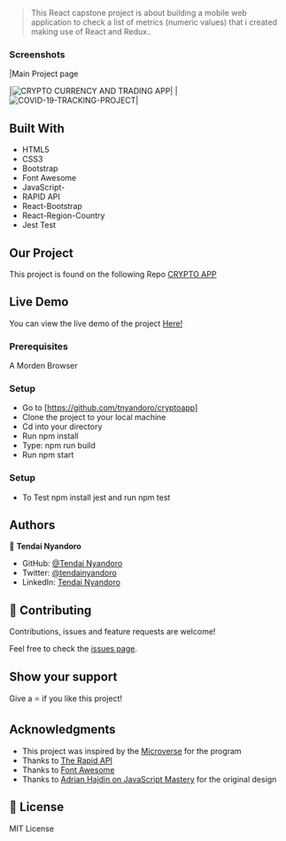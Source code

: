 > This React capstone project is about building a mobile web application to check a list of metrics (numeric values) that i created making use of React and Redux..

### Screenshots

|Main Project page

|![CRYPTO CURRENCY AND TRADING APP](https://user-images.githubusercontent.com/30318155/134501775-db200d43-5c72-484f-ad8b-b0b31049ff8b.png)|
|![COVID-19-TRACKING-PROJECT](https://user-images.githubusercontent.com/30318155/134502009-29ea2eaf-3b28-4564-b93f-d6d8a4ec6d3d.png)|

## Built With

- HTML5
- CSS3
- Bootstrap
- Font Awesome
- JavaScript-
- RAPID API
- React-Bootstrap
- React-Region-Country
- Jest Test

## Our Project

This project is found on the following Repo [CRYPTO APP](https://github.com/tnyandoro/cryptoapp/)

## Live Demo

You can view the live demo of the project [Here!](https://radicalcrypto.netlify.app/)

### Prerequisites

A Morden Browser

### Setup
- Go to [https://github.com/tnyandoro/cryptoapp]
- Clone the project to your local machine
- Cd into your directory
- Run npm install
- Type: npm run build
- Run npm start

### Setup
- To Test npm install jest and run npm test
## Authors

👤 **Tendai Nyandoro**

- GitHub: [@Tendai Nyandoro](https://github.com/tnyandoro)
- Twitter: [@tendainyandoro](https://twitter.com/tendainyandoro)
- LinkedIn: [Tendai Nyandoro](https://www.linkedin.com/in/tendai-nyandoro/)

## 🤝 Contributing

Contributions, issues and feature requests are welcome!

Feel free to check the [issues page](https://github.com/tnyandoro/cryptoapp/issues).

## Show your support

Give a ⭐️ if you like this project!

## Acknowledgments

- This project was inspired by the [Microverse](https://www.microverse.org/) for the  program
- Thanks to [The Rapid API](https://rapidapi.com/)
- Thanks to [Font Awesome](https://fontawesome.com/)
- Thanks to [ Adrian Hajdin on JavaScript Mastery](https://github.com/adrianhajdin/) for the original design


## 📝 License

MIT License
